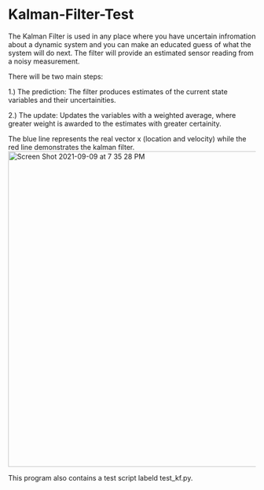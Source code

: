 # Kalman-Filter-Test

The Kalman Filter is used in any place where you have uncertain infromation about a dynamic system and you can make an educated guess of what the system will do next. The filter will provide an estimated sensor reading from a noisy measurement. 

There will be two main steps:
 
1.) The prediction: The filter produces estimates of the current state variables and their uncertainities. 

2.) The update: Updates the variables with a weighted average, where greater weight is awarded to the estimates with greater certainity. 

The blue line represents the real vector x (location and velocity) while the red line demonstrates the kalman filter.
<img width="643" alt="Screen Shot 2021-09-09 at 7 35 28 PM" src="https://user-images.githubusercontent.com/26367708/132790129-f3d87eb1-ab37-4ef3-8318-69e3826972d9.png">


This program also contains a test script labeld test_kf.py.
  
